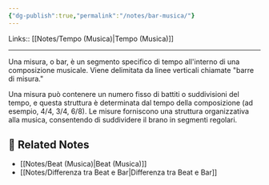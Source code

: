 ```yaml
---
{"dg-publish":true,"permalink":"/notes/bar-musica/"}
---
```


Links:: [[Notes/Tempo (Musica)\|Tempo (Musica)]]

---
Una misura, o bar, è un segmento specifico di tempo all'interno di una composizione musicale. Viene delimitata da linee verticali chiamate "barre di misura."

Una misura può contenere un numero fisso di battiti o suddivisioni del tempo, e questa struttura è determinata dal tempo della composizione (ad esempio, 4/4, 3/4, 6/8).
Le misure forniscono una struttura organizzativa alla musica, consentendo di suddividere il brano in segmenti regolari.



## 🔗 Related Notes

- [[Notes/Beat (Musica)\|Beat (Musica)]]
- [[Notes/Differenza tra Beat e Bar\|Differenza tra Beat e Bar]]

